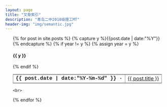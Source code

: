 ```yaml
---
layout: page
title: "文章索引"
description: "青岛二中2018级理工MT"
header-img: "img/semantic.jpg"
---
```



<ul class="listing">
{% for post in site.posts %}
  {% capture y %}{{post.date | date:"%Y"}}{% endcapture %}
  {% if year != y %}
    {% assign year = y %}
    <h4>{{ y }}</h4>
  {% endif %}
  <table style="border-collapse: collapse; width: 100%; border-style: none;" border="1">
<tbody>
<tr>
<td><time style="font-weight: bolder; font-family: Courier New, monospace" datetime="{{ post.date | date:"%Y-%m-%d" }}">{{ post.date | date:"%Y-%m-%d" }} · </time></td>
<td><div><a href="{{ post.url | prepend: site.baseurl }}" title="{{ post.title }}" target="_blank">{{ post.title }}</a></td>
</tr>
</tbody>
</table>
    
    <br> 
{% endfor %}
</ul>